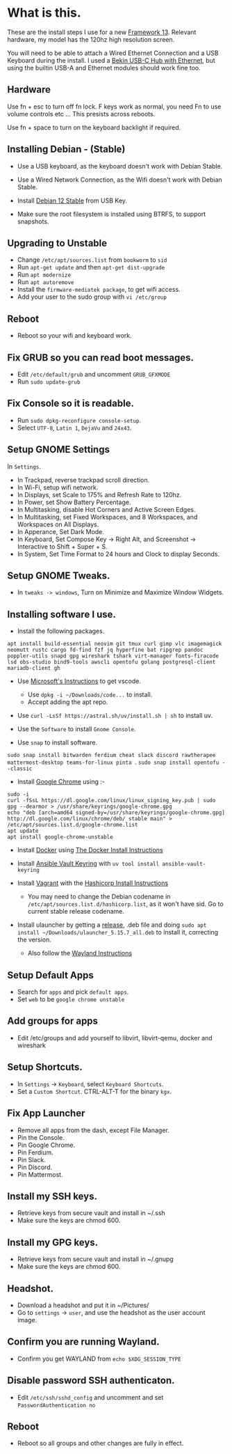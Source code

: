 # What is this.

These are the install steps I use for a new [Framework 13](https://frame.work/gb/en/laptop13).
Relevant hardware, my model has the 120hz high resolution screen.

You will need to be able to attach a Wired Ethernet Connection and a USB Keyboard during the install.
I used a [Bekin USB-C Hub with Ethernet](https://www.belkin.com/uk/p/usb-c-4-in--core-hub/AVC005btBK.html), but using 
the builtin USB-A and Ethernet modules should work fine too.

## Hardware

Use fn + esc to turn off fn lock. F keys work as normal, you need Fn to use volume controls etc ...
This presists across reboots.

Use fn + space to turn on the keyboard backlight if required.

## Installing Debian - (Stable)

- Use a USB keyboard, as the keyboard doesn't work with Debian Stable.
- Use a Wired Network Connection, as the Wifi doesn't work with Debian Stable.
- Install [Debian 12 Stable](https://www.debian.org/download) from USB Key.

- Make sure the root filesystem is installed using BTRFS, to support snapshots.

## Upgrading to Unstable

- Change `/etc/apt/sources.list` from `bookworm` to `sid`
- Run `apt-get update` and then `apt-get dist-upgrade`
- Run `apt modernize`
- Run `apt autoremove`
- Install the `firmware-mediatek package`, to get wifi access.
- Add your user to the sudo group with `vi /etc/group`

## Reboot

- Reboot so your wifi and keyboard work.

## Fix GRUB so you can read boot messages.

- Edit `/etc/default/grub` and uncomment `GRUB_GFXMODE`
- Run `sudo update-grub`

## Fix Console so it is readable.

- Run `sudo dpkg-reconfigure console-setup`.
- Select `UTF-8`, `Latin 1`, `DejaVu` and `24x43`.

## Setup GNOME Settings

In `Settings`.

- In Trackpad, reverse trackpad scroll direction.
- In Wi-Fi, setup wifi network.
- In Displays, set Scale to 175% and Refresh Rate to 120hz.
- In Power, set Show Battery Percentage.
- In Multitasking, disable Hot Corners and Active Screen Edges.
- In Multitasking, set Fixed Workspaces, and 8 Workspaces, and Workspaces on All Displays.
- In Apperance, Set Dark Mode.
- In Keyboard, Set Compose Key -> Right Alt, and Screenshot -> Interactive to Shift + Super + S.
- In System, Set Time Format to 24 hours and Clock to display Seconds.

## Setup GNOME Tweaks.

- In `tweaks -> windows`, Turn on Minimize and Maximize Window Widgets.

## Installing software I use.

- Install the following packages.

```
apt install build-essential neovim git tmux curl gimp vlc imagemagick neomutt rustc cargo fd-find fzf jq hyperfine bat ripgrep pandoc poppler-utils snapd gpg wireshark tshark virt-manager fonts-firacode lsd obs-studio bind9-tools awscli opentofu golang postgresql-client mariadb-client gh
```

- Use [Microsoft's Instructions](https://code.visualstudio.com/docs/setup/linux) to get vscode.
  - Use `dpkg -i ~/Downloads/code...` to install.
  - Accept adding the apt repo.

- Use `curl -LsSf https://astral.sh/uv/install.sh | sh` to install uv.

- Use the `Software` to install `Gnome Console`.

- Use `snap` to install software.

`sudo snap install bitwarden ferdium cheat slack discord rawtherapee mattermost-desktop teams-for-linux pinta `.
`sudo snap install opentofu --classic`

- Install [Google Chrome](https://www.google.com/chrome/) using :-

```
sudo -i
curl -fSsL https://dl.google.com/linux/linux_signing_key.pub | sudo gpg --dearmor > /usr/share/keyrings/google-chrome.gpg
echo "deb [arch=amd64 signed-by=/usr/share/keyrings/google-chrome.gpg] http://dl.google.com/linux/chrome/deb/ stable main" > /etc/apt/sources.list.d/google-chrome.list
apt update
apt install google-chrome-unstable
```

- Install [Docker](https://www.docker.com/) using [The Docker Install Instructions](https://docs.docker.com/engine/install/debian/#install-using-the-repository)
- Install [Ansible Vault Keyring](https://github.com/davidgroves/ansible_vault_keyring) with `uv tool install ansible-vault-keyring`

- Install [Vagrant](https://developer.hashicorp.com/vagrant) with the [Hashicorp Install Instructions](https://developer.hashicorp.com/vagrant/install)
  - You may need to change the Debian codename in `/etc/apt/sources.list.d/hashicorp.list`, as it won't have sid. Go to current stable release codename.

- Install ulauncher by getting a [release](https://github.com/Ulauncher/Ulauncher/releases/), .deb file and doing `sudo apt install ~/Downloads/ulauncher_5.15.7_all.deb` to install it, correcting the version.
  - Also follow the [Wayland Instructions](https://github.com/Ulauncher/Ulauncher/wiki/Hotkey-In-Wayland)

## Setup Default Apps

- Search for `apps` and pick `default apps`.
- Set `web` to be `google chrome unstable`

## Add groups for apps

- Edit /etc/groups and add yourself to libvirt, libvirt-qemu, docker and wireshark

## Setup Shortcuts.

- In `Settings` -> `Keyboard`, select `Keyboard Shortcuts`.
- Set a `Custom Shortcut`. CTRL-ALT-T for the binary `kgx`.

## Fix App Launcher
 
- Remove all apps from the dash, except File Manager.
- Pin the Console.
- Pin Google Chrome.
- Pin Ferdium.
- Pin Slack.
- Pin Discord.
- Pin Mattermost.

## Install my SSH keys.

- Retrieve keys from secure vault and install in ~/.ssh
- Make sure the keys are chmod 600.

## Install my GPG keys.

- Retrieve keys from secure vault and install in ~/.gnupg
- Make sure the keys are chmod 600.

## Headshot.

- Download a headshot and put it in ~/Pictures/
- Go to `settings` -> `user`, and use the headshot as the user account image.

## Confirm you are running Wayland.

- Confirm you get WAYLAND from `echo $XDG_SESSION_TYPE`

## Disable password SSH authenticaton.

- Edit `/etc/ssh/sshd_config` and uncomment and set `PasswordAuthentication no`

## Reboot

- Reboot so all groups and other changes are fully in effect.

